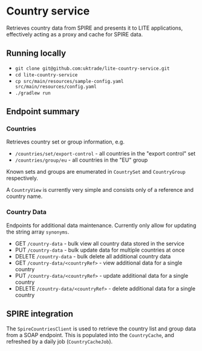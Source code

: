 # Country service

Retrieves country data from SPIRE and presents it to LITE applications, effectively acting as a proxy and cache for SPIRE data.

## Running locally

* `git clone git@github.com:uktrade/lite-country-service.git`
* `cd lite-country-service` 
* `cp src/main/resources/sample-config.yaml src/main/resources/config.yaml`
* `./gradlew run`

## Endpoint summary

### Countries

Retrieves country set or group information, e.g.

* `/countries/set/export-control` - all countries in the "export control" set
* `/countries/group/eu` - all countries in the "EU" group

Known sets and groups are enumerated in `CountrySet` and `CountryGroup` respectively.

A `CountryView` is currently very simple and consists only of a reference and country name.

### Country Data

Endpoints for additional data maintenance. Currently only allow for updating the string array `synonyms`.

* GET `/country-data` - bulk view all country data stored in the service
* PUT `/country-data` - bulk update data for multiple countries at once
* DELETE `/country-data` - bulk delete all additional country data
* GET `/country-data/<countryRef>` - view additional data for a single country
* PUT `/country-data/<countryRef>` - update additional data for a single country
* DELETE `/country-data/<countryRef>` - delete additional data for a single country

## SPIRE integration

The `SpireCountriesClient` is used to retrieve the country list and group data from a SOAP endpoint. This is populated into 
the `CountryCache`, and refreshed by a daily job (`CountryCacheJob`).
